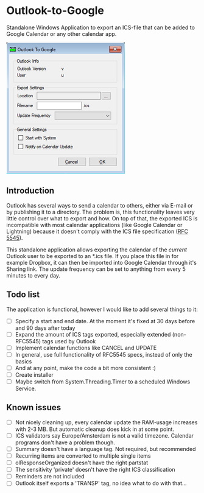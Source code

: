 # Outlook-to-Google
Standalone Windows Application to export an ICS-file that can be added to Google Calendar or any other calendar app.

![Screenshot of settings](https://github.com/raimund89/Outlook-to-Google/blob/master/OutlookToGoogle.png)

## Introduction
Outlook has several ways to send a calendar to others, either via E-mail or by publishing it to a directory. The problem is, this functionality leaves very little control over what to export and how. On top of that, the exported ICS is incompatible with most calendar applications (like Google Calendar or Lightning) because it doesn't comply with the ICS file specification ([RFC 5545](https://tools.ietf.org/html/rfc5545)).

This standalone application allows exporting the calendar of the *current* Outlook user to be exported to an \*.ics file. If you place this file in for example Dropbox, it can then be imported into Google Calendar through it's Sharing link. The update frequency can be set to anything from every 5 minutes to every day.

## Todo list
The application is functional, however I would like to add several things to it:
- [ ] Specify a start and end date. At the moment it's fixed at 30 days before and 90 days after today
- [ ] Expand the amount of ICS tags exported, especially extended (non-RFC5545) tags used by Outlook
- [ ] Implement calendar functions like CANCEL and UPDATE
- [ ] In general, use full functionality of RFC5545 specs, instead of only the basics
- [ ] And at any point, make the code a bit more consistent :)
- [ ] Create installer
- [ ] Maybe switch from System.Threading.Timer to a scheduled Windows Service.

## Known issues
- [ ] Not nicely cleaning up, every calendar update the RAM-usage increases with 2-3 MB. But automatic cleanup does kick in at some point.
- [ ] ICS validators say Europe/Amsterdam is not a valid timezone. Calendar programs don't have a problem though.
- [ ] Summary doesn't have a language tag. Not required, but recommended
- [ ] Recurring items are converted to multiple single items
- [ ] olResponseOrganized doesn't have the right partstat
- [ ] The sensitivity 'private' doesn't have the right ICS classification
- [ ] Reminders are not included
- [ ] Outlook itself exports a 'TRANSP' tag, no idea what to do with that...
